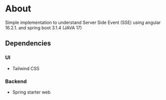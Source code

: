 # About
Simple implementation to understand Server Side Event (SSE) using angular 16.2.1. and spring boot 3.1.4 (JAVA 17)

## Dependencies
### UI
* Tailwind CSS

### Backend
* Spring starter web